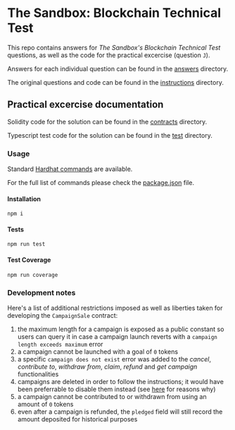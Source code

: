 # The Sandbox: Blockchain Technical Test

This repo contains answers for _The Sandbox's Blockchain Technical Test_ questions, as well as the code for the practical excercise (question `J`).

Answers for each individual question can be found in the [answers](./answers/) directory.

The original questions and code can be found in the [instructions](./instructions/) directory.

## Practical excercise documentation

Solidity code for the solution can be found in the [contracts](./contracts/) directory.

Typescript test code for the solution can be found in the [test](./tests/) directory.

### Usage

Standard [Hardhat commands](https://hardhat.org/hardhat-runner/docs/getting-started#running-tasks) are available.

For the full list of commands please check the [package.json](./package.json) file.

#### Installation

```shell
npm i
```

#### Tests

```shell
npm run test
```

#### Test Coverage

```shell
npm run coverage
```

### Development notes

Here's a list of additional restrictions imposed as well as liberties taken for developing the `CampaignSale` contract:

1. the maximum length for a campaign is exposed as a public constant so users can query it in case a campaign launch reverts with a `campaign length exceeds maximum` error
2. a campaign cannot be launched with a goal of `0` tokens
3. a specific `campaign does not exist` error was added to the _cancel_, _contribute to_, _withdraw from_, _claim_, _refund_ and _get campaign_ functionalities
4. campaigns are deleted in order to follow the instructions; it would have been preferrable to disable them instead (see [here](https://github.com/crytic/slither/wiki/Detector-Documentation#deletion-on-mapping-containing-a-structure) for reasons why)
5. a campaign cannot be contributed to or withdrawn from using an amount of `0` tokens
6. even after a campaign is refunded, the `pledged` field will still record the amount deposited for historical purposes
